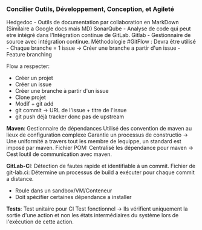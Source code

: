 ### Concilier Outils, Développement, Conception, et Agileté

Hedgedoc - Outils de documentation par collaboration en MarkDown (Similaire a Google docs mais MD)
SonarQube -  Analyse de code qui peut etre intégré dans l'Intégration continue de GitLab.
Gitlab -  Gestionnaire de source avec intégration continue.
Méthodologie #GitFlow : Devra être utilisé
	- Chaque branche = 1 issue -> Créer une branche a partir d'un issue
	- Feature branching

Flow a respecter: 
- Créer un projet
- Créer un issue
- Créer une branche à partir d'un issue
- Clone projet 
- Modif + git add
- git commit -> URL de l'issue + titre de l'issue 
- git push déjà tracker donc pas de upstream

**Maven**: 
Gestionnaire de dépendances
Utilisé des convention de maven au lieux de configuration complexe
Garantie un processus de constructio -> Une uniformité a travers tout les membre de lequippe, un standard est imposé par maven.
Fichier POM: Centralisé les dépendance pour maven -> Cest loutil de communication avec maven.


**GitLab-C**I:
Détection de fautes rapide et identifiable à un commit.
Fichier de git-lab.ci: Détermine un processus de build a exécuter pour chaque commit a distance.
- Roule dans un sandbox/VM/Conteneur
- Doit spécifier certaines dépendance a installer

**Tests**:
Test unitaire pour CI
Test fonctionnel -> Ils vérifient uniquement la sortie d'une action et non les états intermédiaires du système lors de l'exécution de cette action.







